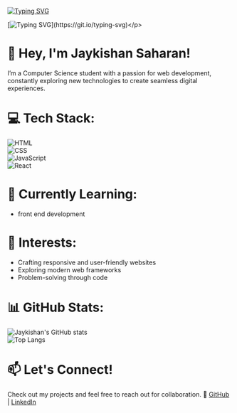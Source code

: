 <p align="center">
  
[![Typing SVG](https://readme-typing-svg.demolab.com?font=Fira+Code&size=25&duration=3000&pause=1000&color=0FF735&background=FF252500&multiline=true&width=500&height=80&lines=Hello%2C+I'm+Jaykishan+Saharan)](https://git.io/typing-svg)
  
[![Typing SVG](https://readme-typing-svg.demolab.com?font=Fira+Code&size=25&duration=3000&pause=1000&color=0FF735&background=FF252500&multiline=true&width=700&height=80&lines=I+am+a+BTech+C.S.E+student.+%7C+Web+development.)](https://git.io/typing-svg)</p>
</p>

# 👋 Hey, I'm Jaykishan Saharan!
I’m a Computer Science student with a passion for web development, constantly exploring new technologies to create seamless digital experiences.

# 💻 Tech Stack:
![HTML](https://img.shields.io/badge/HTML5-E34F26?style=for-the-badge&logo=html5&logoColor=white) <br>
![CSS](https://img.shields.io/badge/CSS3-1572B6?style=for-the-badge&logo=css3&logoColor=white) <br>
![JavaScript](https://img.shields.io/badge/JavaScript-F7DF1E?style=for-the-badge&logo=javascript&logoColor=black) <br>
![React](https://img.shields.io/badge/React-61DAFB?style=for-the-badge&logo=react&logoColor=black)  

# 🚀 Currently Learning:
- front end development

# 📌 Interests:
- Crafting responsive and user-friendly websites
- Exploring modern web frameworks
- Problem-solving through code

# 📊 GitHub Stats:
![Jaykishan's GitHub stats](https://github-readme-stats.vercel.app/api?username=jaykishan1saharan&show_icons=true&theme=tokyonight)  
![Top Langs](https://github-readme-stats.vercel.app/api/top-langs/?username=jaykishan1saharan&layout=compact&theme=tokyonight)

  
# 📫 Let's Connect!
Check out my projects and feel free to reach out for collaboration.
🔗 [GitHub](https://github.com/jaykishan1saharan) | [LinkedIn](www.linkedin.com/in/jaikishan-saharan-a67485327)

